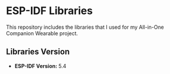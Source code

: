 # ESP-IDF Libraries

This repository includes the libraries that I used for my All-in-One Companion Wearable project.

## Libraries Version
- **ESP-IDF Version:** 5.4

